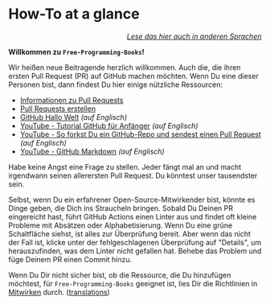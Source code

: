 # How-To at a glance

<div align="right" markdown="1">

*[Lese das hier auch in anderen Sprachen](../README.md#translations)*

</div>

**Willkommen zu `Free-Programming-Books`!**

Wir heißen neue Beitragende herzlich willkommen. Auch die, die ihren ersten Pull Request (PR) auf GitHub machen möchten. Wenn Du eine dieser Personen bist, dann findest Du hier einige nützliche Ressourcen:

* [Informationen zu Pull Requests](https://docs.github.com/de/free-pro-team@latest/github/collaborating-with-issues-and-pull-requests/about-pull-requests)
* [Pull Requests erstellen](https://docs.github.com/de/free-pro-team@latest/github/collaborating-with-issues-and-pull-requests/creating-a-pull-request)
* [GitHub Hallo Welt](https://docs.github.com/en/get-started/quickstart/hello-world) *(auf Englisch)*
* [YouTube - Tutorial GitHub für Anfänger](https://www.youtube.com/watch?v=0fKg7e37bQE) *(auf Englisch)*
* [YouTube - So forkst Du ein GitHub-Repo und sendest einen Pull Request](https://www.youtube.com/watch?v=G1I3HF4YWEw) *(auf Englisch)*
* [YouTube - GitHub Markdown](https://www.youtube.com/watch?v=HUBNt18RFbo) *(auf Englisch)*

Habe keine Angst eine Frage zu stellen. Jeder fängt mal an und macht irgendwann seinen allerersten Pull Request. Du könntest unser tausendster sein.

Selbst, wenn Du ein erfahrener Open-Source-Mitwirkender bist, könnte es Dinge geben, die Dich ins Straucheln bringen. Sobald Du Deinen PR eingereicht hast, führt GitHub Actions einen Linter aus und findet oft kleine Probleme mit Absätzen oder Alphabetisierung. Wenn Du eine grüne Schaltfläche siehst, ist alles zur Überprüfung bereit. Aber wenn das nicht der Fall ist, klicke unter der fehlgeschlagenen Überprüfung auf "Details", um herauszufinden, was dem Linter nicht gefallen hat. Behebe das Problem und füge Deinem PR einen Commit hinzu.

Wenn Du Dir nicht sicher bist, ob die Ressource, die Du hinzufügen möchtest, für `Free-Programming-Books` geeignet ist, lies Dir die Richtlinien in [Mitwirken](CONTRIBUTING-de.md) durch. ([translations](../README.md#translations))
